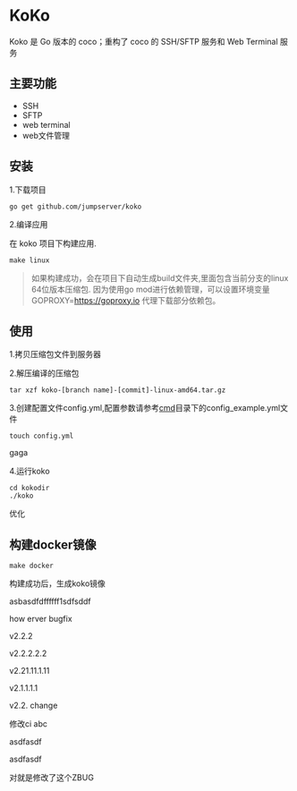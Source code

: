 
# KoKo

Koko 是 Go 版本的 coco；重构了 coco 的 SSH/SFTP 服务和 Web Terminal 服务


## 主要功能


- SSH
- SFTP
- web terminal
- web文件管理


## 安装

1.下载项目

```shell
go get github.com/jumpserver/koko
```

2.编译应用

在 koko 项目下构建应用.
```shell
make linux
```
> 如果构建成功，会在项目下自动生成build文件夹,里面包含当前分支的linux 64位版本压缩包.
因为使用go mod进行依赖管理，可以设置环境变量 GOPROXY=https://goproxy.io 代理下载部分依赖包。

## 使用

1.拷贝压缩包文件到服务器

2.解压编译的压缩包
```shell
tar xzf koko-[branch name]-[commit]-linux-amd64.tar.gz
```

3.创建配置文件config.yml,配置参数请参考[cmd](https://github.com/jumpserver/koko/tree/master/cmd)目录下的config_example.yml文件
```shell
touch config.yml
```
gaga

4.运行koko
```shell
cd kokodir
./koko
```

优化

## 构建docker镜像

```shell
make docker
```
构建成功后，生成koko镜像

asbasdfdffffff1sdfsddf

how erver
bugfix

v2.2.2

v2.2.2.2.2


v2.21.11.1.11

v2.1.1.1.1

v2.2. change

修改ci
abc

asdfasdf

asdfasdf

对就是修改了这个ZBUG

